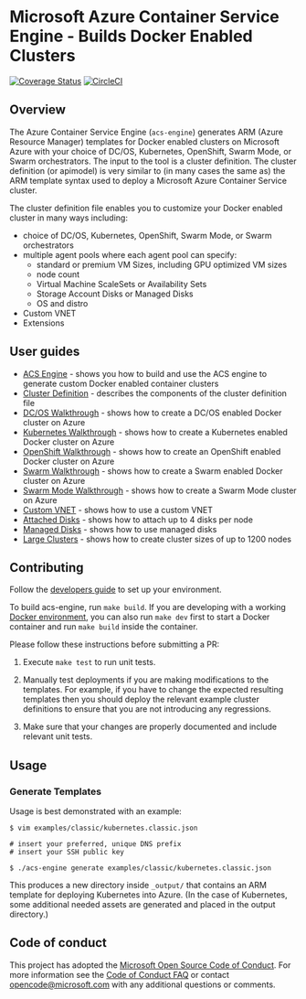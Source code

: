 # Microsoft Azure Container Service Engine - Builds Docker Enabled Clusters
[![Coverage Status](https://codecov.io/gh/Azure/acs-engine/branch/master/graph/badge.svg)](https://codecov.io/gh/Azure/acs-engine)
[![CircleCI](https://circleci.com/gh/Azure/acs-engine/tree/master.svg?style=svg)](https://circleci.com/gh/Azure/acs-engine/tree/master)

## Overview

The Azure Container Service Engine (`acs-engine`) generates ARM (Azure Resource Manager) templates for Docker enabled clusters on Microsoft Azure with your choice of DC/OS, Kubernetes, OpenShift, Swarm Mode, or Swarm orchestrators. The input to the tool is a cluster definition. The cluster definition (or apimodel) is very similar to (in many cases the same as) the ARM template syntax used to deploy a Microsoft Azure Container Service cluster.

The cluster definition file enables you to customize your Docker enabled cluster in many ways including:
* choice of DC/OS, Kubernetes, OpenShift, Swarm Mode, or Swarm orchestrators
* multiple agent pools where each agent pool can specify:
   * standard or premium VM Sizes, including GPU optimized VM sizes
   * node count
   * Virtual Machine ScaleSets or Availability Sets
   * Storage Account Disks or Managed Disks
   * OS and distro
* Custom VNET
* Extensions

## User guides

* [ACS Engine](docs/acsengine.md) - shows you how to build and use the ACS engine to generate custom Docker enabled container clusters
* [Cluster Definition](docs/clusterdefinition.md) - describes the components of the cluster definition file
* [DC/OS Walkthrough](docs/dcos.md) - shows how to create a DC/OS enabled Docker cluster on Azure
* [Kubernetes Walkthrough](docs/kubernetes.md) - shows how to create a Kubernetes enabled Docker cluster on Azure
* [OpenShift Walkthrough](docs/openshift.md) - shows how to create an OpenShift enabled Docker cluster on Azure
* [Swarm Walkthrough](docs/swarm.md) - shows how to create a Swarm enabled Docker cluster on Azure
* [Swarm Mode Walkthrough](docs/swarmmode.md) - shows how to create a Swarm Mode cluster on Azure
* [Custom VNET](examples/vnet) - shows how to use a custom VNET
* [Attached Disks](examples/disks-storageaccount) - shows how to attach up to 4 disks per node
* [Managed Disks](examples/disks-managed) - shows how to use managed disks
* [Large Clusters](examples/largeclusters) - shows how to create cluster sizes of up to 1200 nodes

## Contributing

Follow the [developers guide](docs/developers.md) to set up your environment.

To build acs-engine, run `make build`. If you are developing with a working [Docker environment](https://docs.docker.com/engine), you can also run `make dev` first to start a Docker container and run `make build` inside the container.

Please follow these instructions before submitting a PR:

1. Execute `make test` to run unit tests.

2. Manually test deployments if you are making modifications to the templates.
   For example, if you have to change the expected resulting templates then you
   should deploy the relevant example cluster definitions to ensure that you are not introducing any regressions.

3. Make sure that your changes are properly documented and include relevant unit tests.

## Usage

### Generate Templates

Usage is best demonstrated with an example:

```shell
$ vim examples/classic/kubernetes.classic.json

# insert your preferred, unique DNS prefix
# insert your SSH public key

$ ./acs-engine generate examples/classic/kubernetes.classic.json
```

This produces a new directory inside `_output/` that contains an ARM template
for deploying Kubernetes into Azure. (In the case of Kubernetes, some additional
needed assets are generated and placed in the output directory.)

## Code of conduct

This project has adopted the [Microsoft Open Source Code of Conduct](https://opensource.microsoft.com/codeofconduct/). For more information see the [Code of Conduct FAQ](https://opensource.microsoft.com/codeofconduct/faq) or contact [opencode@microsoft.com](mailto:opencode@microsoft.com) with any additional questions or comments.
